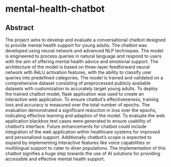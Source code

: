 # mental-health-chatbot
## Abstract
The project aims to develop and evaluate a conversational chatbot designed to provide mental health support for young adults. The chatbot was developed using neural network and advanced NLP techniques. The model is engineered to process queries in natural language and respond to users with the aim of offering mental health advice and emotional support. The architecture of the model is based on three-layer feedforward neural network with ReLU activation features, with the ability to classify user queries into predefined categories.
The model is trained and validated on a comprehensive dataset consisting of preprocessed publicly available datasets with customization to accurately target young adults. To deploy the trained chatbot model, flask application was used to create an interactive web application. To ensure chatbot’s effectiveneness, training loss and accuracy is measured over the total number of epochs. The evaluation demonstrated a significant reduction in loss over the epochs, indicating effective learning and adaption of the model. To evaluate the web application blackbox test cases were generated to ensure usability of chatbot’s interface. 
Future enhancements for chatbot could include integration of the web application within healthcare systems for improved and personalized support. Additionally chatbot’s scope is expected to expand by implementing interactive features like voice capabilities or multilingual support to cater to diver populations. The implementation of this chatbot signifies a huge step towards the use of AI solutions for providing accessible and effective mental health support. 

